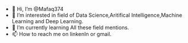 - 👋 Hi, I’m @Mafaq374
- 👀 I’m interested in field of Data Science,Aritifical Intelligence,Machine Learning and Deep Learning.
- 🌱 I’m currently learning All these field mentions.
- 📫 How to reach me on linkenIn or gmail.

<!---
Mafaq374/Mafaq374 is a ✨ special ✨ repository because its `README.md` (this file) appears on your GitHub profile.
You can click the Preview link to take a look at your changes.
--->
